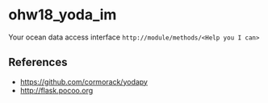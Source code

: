 # ohw18_yoda_im
Your ocean data access interface `http://module/methods/<Help you I can>`

## References

- <https://github.com/cormorack/yodapy>
- <http://flask.pocoo.org>

